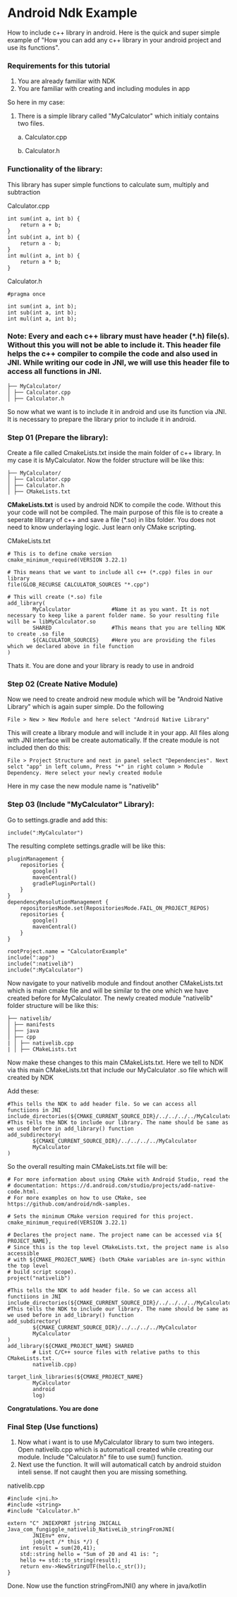 # Android Ndk Example
How to include c++ library in android. Here is the quick and super simple example of "How you can add any c++ library in your android project and use its functions".
### Requirements for this tutorial
1. You are already familiar with NDK
2. You are familiar with creating and including modules in app
   
So here in my case:
1. There is a simple library called "MyCalculator" which initialy contains two files. 

   a. Calculator.cpp
   
     b. Calculator.h
### Functionality of the library:
This library has super simple functions to calculate sum, multiply and subtraction

Calculator.cpp
```
int sum(int a, int b) {
	return a + b;
}
int sub(int a, int b) {
	return a - b;
}
int mul(int a, int b) {
	return a * b;
}
```

Calculator.h
```
#pragma once

int sum(int a, int b);
int sub(int a, int b);
int mul(int a, int b);
```
### Note: Every and each c++ library must have header (*.h) file(s). Without this you will not be able to include it. This header file helps the c++ compiler to compile the code and also used in JNI. While writing our code in JNI, we will use this header file to access all functions in JNI.

```
├── MyCalculator/
│ ├── Calculator.cpp
│ ├── Calculator.h
```
So now what we want is to include it in android and use its function via JNI. It is necessary to prepare the library prior to include it in android.

### Step 01 (Prepare the library):
Create a file called CmakeLists.txt inside the main folder of c++ library. In my case it is MyCalculator.
Now the folder structure will be like this:

```
├── MyCalculator/
│ ├── Calculator.cpp
│ ├── Calculator.h
│ ├── CMakeLists.txt
```

**CMakeLists.txt** is used by android NDK to compile the code. Without this your code will not be compiled. 
The main purpose of this file is to create a seperate lilbrary of c++ and save a file (*.so) in libs folder. You does not need to know underlaying logic. Just learn only CMake scripting.

CMakeLists.txt
```
# This is to define cmake version
cmake_minimum_required(VERSION 3.22.1)

# This means that we want to include all c++ (*.cpp) files in our library
file(GLOB_RECURSE CALCULATOR_SOURCES "*.cpp")

# This will create (*.so) file
add_library(
        MyCalculator             #Name it as you want. It is not necessary to keep like a parent folder name. So your resulting file will be = libMyCalculator.so
        SHARED                   #This means that you are telling NDK to create .so file
        ${CALCULATOR_SOURCES}    #Here you are providing the files which we declared above in file function
)

```
Thats it. You are done and your library is ready to use in android

### Step 02 (Create Native Module)

Now we need to create android new module which will be "Android Native Library" which is again super simple.
Do the following
```
File > New > New Module and here select "Android Native Library"
```
This will create a library module and will include it in your app. All files along with JNI interface will be create automatically.
If the create module is not included then do this:
```
File > Project Structure and next in panel select "Dependencies". Next selct "app" in left column, Press "+" in right column > Module Dependency. Here select your newly created module
```

Here in my case the new module name is "nativelib"

### Step 03 (Include "MyCalculator" Library):
Go to settings.gradle and add this:
```
include(":MyCalculator")
```
The resulting complete settings.gradle will be like this:
```
pluginManagement {
    repositories {
        google()
        mavenCentral()
        gradlePluginPortal()
    }
}
dependencyResolutionManagement {
    repositoriesMode.set(RepositoriesMode.FAIL_ON_PROJECT_REPOS)
    repositories {
        google()
        mavenCentral()
    }
}

rootProject.name = "CalculatorExample"
include(":app")
include(":nativelib")
include(":MyCalculator")

```

Now navigate to your nativelib module and findout another CMakeLists.txt which is main cmake file and will be similar to the one which we have created before for MyCalculator.
The newly created module "nativelib" folder structure will be like this:

```
├── nativelib/
│ ├── manifests
│ ├── java
│ ├── cpp
| │ ├── nativelib.cpp
| │ ├── CMakeLists.txt
```

Now make these changes to this main CMakeLists.txt. Here we tell to NDK via this main CMakeLists.txt that include our MyCalculator .so file which will created by NDK

Add these:
```
#This tells the NDK to add header file. So we can access all functiions in JNI
include_directories(${CMAKE_CURRENT_SOURCE_DIR}/../../../../MyCalculator)
#This tells the NDK to include our library. The name should be same as we used before in add_library() function
add_subdirectory(
        ${CMAKE_CURRENT_SOURCE_DIR}/../../../../MyCalculator
        MyCalculator
)
```

So the overall resulting main CMakeLists.txt file will be:
```
# For more information about using CMake with Android Studio, read the
# documentation: https://d.android.com/studio/projects/add-native-code.html.
# For more examples on how to use CMake, see https://github.com/android/ndk-samples.

# Sets the minimum CMake version required for this project.
cmake_minimum_required(VERSION 3.22.1)

# Declares the project name. The project name can be accessed via ${ PROJECT_NAME},
# Since this is the top level CMakeLists.txt, the project name is also accessible
# with ${CMAKE_PROJECT_NAME} (both CMake variables are in-sync within the top level
# build script scope).
project("nativelib")

#This tells the NDK to add header file. So we can access all functiions in JNI
include_directories(${CMAKE_CURRENT_SOURCE_DIR}/../../../../MyCalculator)
#This tells the NDK to include our library. The name should be same as we used before in add_library() function
add_subdirectory(
        ${CMAKE_CURRENT_SOURCE_DIR}/../../../../MyCalculator
        MyCalculator
)
add_library(${CMAKE_PROJECT_NAME} SHARED
        # List C/C++ source files with relative paths to this CMakeLists.txt.
        nativelib.cpp)

target_link_libraries(${CMAKE_PROJECT_NAME}
        MyCalculator
        android
        log)
```

**Congratulations. You are done**

### Final Step (Use functions)

1. Now what i want is to use MyCalculator library to sum two integers. Open nativelib.cpp which is automaticall created while creating our module.
   Include "Calculator.h" file to use sum() function.
2. Next use the function. It will will automaticall catch by android stuidon inteli sense. If not caught then you are missing something.

nativelib.cpp
```
#include <jni.h>
#include <string>
#include "Calculator.h"

extern "C" JNIEXPORT jstring JNICALL
Java_com_fungiggle_nativelib_NativeLib_stringFromJNI(
        JNIEnv* env,
        jobject /* this */) {
    int result = sum(20,41);
    std::string hello = "Sum of 20 and 41 is: ";
    hello += std::to_string(result);
    return env->NewStringUTF(hello.c_str());
}
```
Done. Now use the function stringFromJNI() any where in java/kotlin
